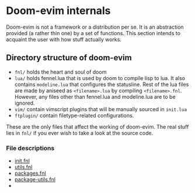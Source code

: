 # Doom-evim internals
Doom-evim is not a framework or a distribution per se. It is an abstraction provided (a rather thin one) by a set of functions. This section intends to acquaint the user with how stuff actually works. 

## Directory structure of doom-evim
- `fnl/` holds the heart and soul of doom
- `lua/` holds fennel.lua that is used by doom to compile lisp to lua. It also contains `modeline.lua` that configures the statusline. Rest of the lua files are made by aniseed as `<filename>.lua` by compiling `<filename>.fnl`. However, any files other than fennel.lua and modeline.lua are to be ignored.
- `vim/` contain vimscript plugins that will be manually sourced in `init.lua`
- `ftplugin/` contain filetype-related configurations.

These are the only files that affect the working of doom-evim. The real stuff lies in `fnl/` if you ever wish to take a look at the source code. 

### File descriptions
- [init.fnl](fnl/init.md)
- [utils.fnl](fnl/utils.md)
- [packages.fnl](fnl/packages.md)
- [package-utils.fnl](fnl/package-utils.md)
- 

